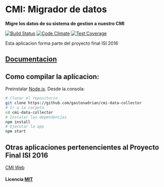 # CMI: Migrador de datos 
**Migre los datos de su sistema de gestion a nuestro CMI**

[![Build Status](https://travis-ci.org/gastonadrian/cmi-data-collector.svg?branch=master)](https://travis-ci.org/gastonadrian/cmi-data-collector) [![Code Climate](https://codeclimate.com/github/gastonadrian/cmi-data-collector/badges/gpa.svg)](https://codeclimate.com/github/gastonadrian/cmi-data-collector) [![Test Coverage](https://codeclimate.com/github/gastonadrian/cmi-data-collector/badges/coverage.svg)](https://codeclimate.com/github/gastonadrian/cmi-data-collector/coverage)

Esta aplicacion forma parte del proyecto final ISI 2016

## [Documentacion](https://gastonadrian.github.io/cmi-data-collector/)

## Como compilar la aplicacion:

Preinstalar [Node.js](https://nodejs.org/en/download/). Desde la consola:

```bash
# Clonar el repositorio
git clone https://github.com/gastonadrian/cmi-data-collector
# Ir a la carpeta
cd cmi-data-collector
# Instalar las dependencias
npm install
# Ejecutar la app
npm start
```

## Otras aplicaciones pertenencientes al Proyecto Final ISI 2016

[CMI Web](https://github.com/gastonadrian/cmi-web)

#### Licencia [MIT](LICENSE)
